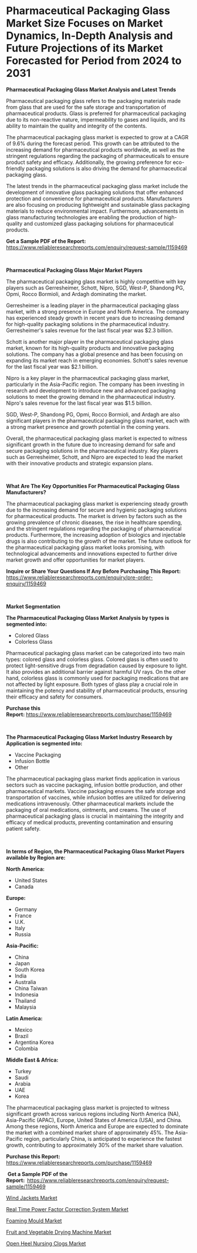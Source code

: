 <p><h1>Pharmaceutical Packaging Glass Market Size Focuses on Market Dynamics, In-Depth Analysis and Future Projections of its Market Forecasted for Period from 2024 to 2031</h1></p><p><strong>Pharmaceutical Packaging Glass Market Analysis and Latest Trends</strong></p>
<p><p>Pharmaceutical packaging glass refers to the packaging materials made from glass that are used for the safe storage and transportation of pharmaceutical products. Glass is preferred for pharmaceutical packaging due to its non-reactive nature, impermeability to gases and liquids, and its ability to maintain the quality and integrity of the contents.</p><p>The pharmaceutical packaging glass market is expected to grow at a CAGR of 9.6% during the forecast period. This growth can be attributed to the increasing demand for pharmaceutical products worldwide, as well as the stringent regulations regarding the packaging of pharmaceuticals to ensure product safety and efficacy. Additionally, the growing preference for eco-friendly packaging solutions is also driving the demand for pharmaceutical packaging glass.</p><p>The latest trends in the pharmaceutical packaging glass market include the development of innovative glass packaging solutions that offer enhanced protection and convenience for pharmaceutical products. Manufacturers are also focusing on producing lightweight and sustainable glass packaging materials to reduce environmental impact. Furthermore, advancements in glass manufacturing technologies are enabling the production of high-quality and customized glass packaging solutions for pharmaceutical products.</p></p>
<p><strong>Get a Sample PDF of the Report:&nbsp;</strong> <a href="https://www.reliableresearchreports.com/enquiry/request-sample/1159469">https://www.reliableresearchreports.com/enquiry/request-sample/1159469</a></p>
<p>&nbsp;</p>
<p><strong>Pharmaceutical Packaging Glass Major Market Players</strong></p>
<p><p>The pharmaceutical packaging glass market is highly competitive with key players such as Gerresheimer, Schott, Nipro, SGD, West-P, Shandong PG, Opmi, Rocco Bormioli, and Ardagh dominating the market.</p><p>Gerresheimer is a leading player in the pharmaceutical packaging glass market, with a strong presence in Europe and North America. The company has experienced steady growth in recent years due to increasing demand for high-quality packaging solutions in the pharmaceutical industry. Gerresheimer's sales revenue for the last fiscal year was $2.3 billion.</p><p>Schott is another major player in the pharmaceutical packaging glass market, known for its high-quality products and innovative packaging solutions. The company has a global presence and has been focusing on expanding its market reach in emerging economies. Schott's sales revenue for the last fiscal year was $2.1 billion.</p><p>Nipro is a key player in the pharmaceutical packaging glass market, particularly in the Asia-Pacific region. The company has been investing in research and development to introduce new and advanced packaging solutions to meet the growing demand in the pharmaceutical industry. Nipro's sales revenue for the last fiscal year was $1.5 billion.</p><p>SGD, West-P, Shandong PG, Opmi, Rocco Bormioli, and Ardagh are also significant players in the pharmaceutical packaging glass market, each with a strong market presence and growth potential in the coming years.</p><p>Overall, the pharmaceutical packaging glass market is expected to witness significant growth in the future due to increasing demand for safe and secure packaging solutions in the pharmaceutical industry. Key players such as Gerresheimer, Schott, and Nipro are expected to lead the market with their innovative products and strategic expansion plans.</p></p>
<p>&nbsp;</p>
<p><strong>What Are The Key Opportunities For Pharmaceutical Packaging Glass Manufacturers?</strong></p>
<p><p>The pharmaceutical packaging glass market is experiencing steady growth due to the increasing demand for secure and hygienic packaging solutions for pharmaceutical products. The market is driven by factors such as the growing prevalence of chronic diseases, the rise in healthcare spending, and the stringent regulations regarding the packaging of pharmaceutical products. Furthermore, the increasing adoption of biologics and injectable drugs is also contributing to the growth of the market. The future outlook for the pharmaceutical packaging glass market looks promising, with technological advancements and innovations expected to further drive market growth and offer opportunities for market players.</p></p>
<p><strong>Inquire or Share Your Questions If Any Before Purchasing This Report:</strong> <a href="https://www.reliableresearchreports.com/enquiry/pre-order-enquiry/1159469">https://www.reliableresearchreports.com/enquiry/pre-order-enquiry/1159469</a></p>
<p>&nbsp;</p>
<p><strong>Market Segmentation</strong></p>
<p><strong>The Pharmaceutical Packaging Glass Market Analysis by types is segmented into:</strong></p>
<p><ul><li>Colored Glass</li><li>Colorless Glass</li></ul></p>
<p><p>Pharmaceutical packaging glass market can be categorized into two main types: colored glass and colorless glass. Colored glass is often used to protect light-sensitive drugs from degradation caused by exposure to light. It also provides an additional barrier against harmful UV rays. On the other hand, colorless glass is commonly used for packaging medications that are not affected by light exposure. Both types of glass play a crucial role in maintaining the potency and stability of pharmaceutical products, ensuring their efficacy and safety for consumers.</p></p>
<p><strong>Purchase this Report:&nbsp;</strong><a href="https://www.reliableresearchreports.com/purchase/1159469">https://www.reliableresearchreports.com/purchase/1159469</a></p>
<p>&nbsp;</p>
<p><strong>The Pharmaceutical Packaging Glass Market Industry Research by Application is segmented into:</strong></p>
<p><ul><li>Vaccine Packaging</li><li>Infusion Bottle</li><li>Other</li></ul></p>
<p><p>The pharmaceutical packaging glass market finds application in various sectors such as vaccine packaging, infusion bottle production, and other pharmaceutical markets. Vaccine packaging ensures the safe storage and transportation of vaccines, while infusion bottles are utilized for delivering medications intravenously. Other pharmaceutical markets include the packaging of oral medications, ointments, and creams. The use of pharmaceutical packaging glass is crucial in maintaining the integrity and efficacy of medical products, preventing contamination and ensuring patient safety.</p></p>
<p>&nbsp;</p>
<p><strong>In terms of Region, the Pharmaceutical Packaging Glass Market Players available by Region are:</strong></p>
<p>
    <p> <strong> North America: </strong>
        <ul>
            <li>United States</li>
            <li>Canada</li>
        </ul>
        </p> 
    <p> <strong> Europe: </strong>
        <ul>
            <li>Germany</li>
            <li>France</li>
            <li>U.K.</li>
            <li>Italy</li>
            <li>Russia</li>
        </ul>
        </p> 
    <p> <strong> Asia-Pacific: </strong>
        <ul>
            <li>China</li>
            <li>Japan</li>
            <li>South Korea</li>
            <li>India</li>
            <li>Australia</li>
            <li>China Taiwan</li>
            <li>Indonesia</li>
            <li>Thailand</li>
            <li>Malaysia</li>
        </ul>
        </p> 
    <p> <strong> Latin America: </strong>
        <ul>
            <li>Mexico</li>
            <li>Brazil</li>
            <li>Argentina Korea</li>
            <li>Colombia</li>
        </ul>
        </p> 
    <p> <strong> Middle East & Africa: </strong>
        <ul>
            <li>Turkey</li>
            <li>Saudi</li>
            <li>Arabia</li>
            <li>UAE</li>
            <li>Korea</li>
        </ul>
    </p>
    </p>
<p><p>The pharmaceutical packaging glass market is projected to witness significant growth across various regions including North America (NA), Asia-Pacific (APAC), Europe, United States of America (USA), and China. Among these regions, North America and Europe are expected to dominate the market with a combined market share of approximately 45%. The Asia-Pacific region, particularly China, is anticipated to experience the fastest growth, contributing to approximately 30% of the market share valuation.</p></p>
<p><strong>Purchase this Report: </strong><a href="https://www.reliableresearchreports.com/purchase/1159469">https://www.reliableresearchreports.com/purchase/1159469</a></p>
<p>&nbsp;<strong>Get a Sample PDF of the Report:&nbsp;&nbsp;</strong><a href="https://www.reliableresearchreports.com/enquiry/request-sample/1159469">https://www.reliableresearchreports.com/enquiry/request-sample/1159469</a></p>
<p><strong></strong></p>
<p><p><a href="https://medium.com/p/e1e27a3bd756/edit">Wind Jackets Market</a></p><p><a href="https://medium.com/p/f19934ff43cd/edit">Real Time Power Factor Correction System Market</a></p><p><a href="https://medium.com/p/876b93f802c7/edit">Foaming Mould Market</a></p><p><a href="https://medium.com/p/a84744d3da42/edit">Fruit and Vegetable Drying Machine Market</a></p><p><a href="https://github.com/maliyahmorrow6654/Market-Research-Report-List-3/blob/main/open-heel-nursing-clogs-market.md">Open Heel Nursing Clogs Market</a></p></p>